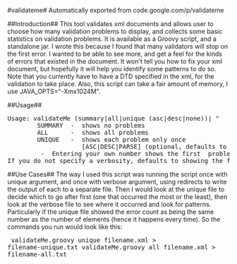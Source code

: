 #validateme#
Automatically exported from code.google.com/p/validateme

##Introduction##
This tool validates xml documents and allows user to choose how many validation problems to display, and collects some basic statistics on validation problems. It is available as a Groovy script, and a standalone jar. I wrote this because I found that many validators will stop on the first error. I wanted to be able to see more, and get a feel for the kinds of errors that existed in the document. It won't tell you how to fix your xml document, but hopefully it will help you identify some patterns to do so. Note that you currently have to have a DTD specified in the xml, for the validation to take place. Also, this script can take a fair amount of memory, I use JAVA_OPTS="-Xmx1024M".

##Usage##
<pre>Usage: validateMe (summary|all|unique (asc|desc|none))|<number> <filename>"
        SUMMARY  -  shows no problems
        ALL      -  shows all problems
        UNIQUE   -  shows each problem only once
                    [ASC|DESC|PARSE] (optional, defaults to parse order)
        <number> -  Entering your own number shows the first <number> problems.
If you do not specify a verbosity, defaults to showing the first 10 problems.</pre>

##Use Cases##
The way I used this script was running the script once with unique argument, and once with verbose argument, using redirects to write the output of each to a separate file. Then I would look at the unique file to decide which to go after first (one that occurred the most or the least), then look at the verbose file to see where it occurred and look for patterns. Particularly if the unique file showed the error count as being the same number as the number of elements (hence it happens every time). So the commands you run would look like this:<pre>
validateMe.groovy unique filename.xml > filename-unique.txt
validateMe.groovy all filename.xml > filename-all.txt</pre>
